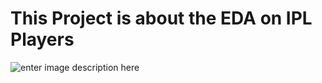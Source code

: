# This Project is about the EDA on IPL Players

![enter image description here](https://s3.india.com/wp-content/uploads/2020/11/Pat-Cummins-high-fives-Dinesh-Karthik-after-the-latter-takes-a-stunner-to-dismiss-Ben-Stokes-in-IPL-2020-match-between-KKR-and-RR-in-Dubai%C2%A9IPL-Twitter.jpg)
